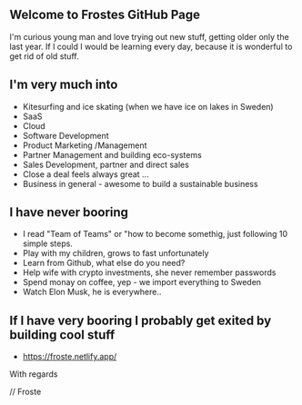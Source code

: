 ## Welcome to Frostes GitHub Page

I'm curious young man and love trying out new stuff, getting older only the last year. 
If I could I would be learning every day, because it is wonderful to get rid of old stuff.

## I'm very much into
* Kitesurfing and ice skating (when we have ice on lakes in Sweden)
* SaaS 
* Cloud
* Software Development
* Product Marketing /Management 
* Partner Management and building eco-systems
* Sales Development, partner and direct sales
* Close a deal feels always great ... 
* Business in general - awesome to build a sustainable business

## I have never booring
* I read "Team of Teams" or "how to become somethig, just following 10 simple steps. 
* Play with my children, grows to fast unfortunately
* Learn from Github, what else do you need?
* Help wife with crypto investments, she never remember passwords
* Spend monay on coffee, yep - we import everything to Sweden
* Watch Elon Musk, he is everywhere..

## If I have very booring I probably get exited by building cool stuff
 * https://froste.netlify.app/


With regards

// Froste
